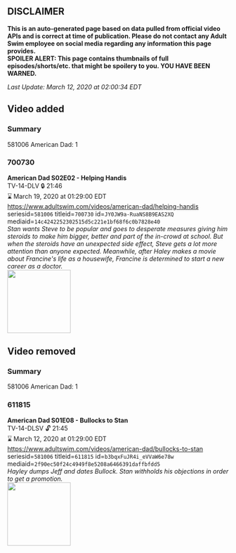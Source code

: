 ## DISCLAIMER
**This is an auto-generated page based on data pulled from official video APIs and is correct at time of publication. Please do not contact any Adult Swim employee on social media regarding any information this page provides.**  
**SPOILER ALERT: This page contains thumbnails of full episodes/shorts/etc. that might be spoilery to you. YOU HAVE BEEN WARNED.**  

_Last Update: March 12, 2020 at 02:00:34 EDT_
## Video added
### Summary
581006 American Dad: 1  
### 700730
**American Dad S02E02 - Helping Handis**  
TV-14-DLV 🔒 21:46  
⌛ March 19, 2020 at 01:29:00 EDT  
https://www.adultswim.com/videos/american-dad/helping-handis  
seriesid=`581006` titleid=`700730` id=`JY0JW9a-RuaNS8B9EAS2XQ` mediaid=`14c4242252302515d5c221e1bf68f6c0b7828e40`  
_Stan wants Steve to be popular and goes to desperate measures giving him steroids to make him bigger, better and part of the in-crowd at school. But when the steroids have an unexpected side effect, Steve gets a lot more attention than anyone expected. Meanwhile, after Haley makes a movie about Francine's life as a housewife, Francine is determined to start a new career as a doctor._  
<a href="https://i.cdn.turner.com/adultswim/big/image-upload/thumbnails/thumb-2_image-15199187806734.jpg"><img src="https://i.cdn.turner.com/adultswim/big/image-upload/thumbnails/thumb-2_image-15199187806734.jpg" height="144px" /></a>
## Video removed
### Summary
581006 American Dad: 1  
### 611815
**American Dad S01E08 - Bullocks to Stan**  
TV-14-DLSV 🔓 21:45  
⌛ March 12, 2020 at 01:29:00 EDT  
https://www.adultswim.com/videos/american-dad/bullocks-to-stan  
seriesid=`581006` titleid=`611815` id=`b3bqxFuJR4i_eVVaW6e78w` mediaid=`2f90ec50f24c4949f8e5208a6466391daffbfdd5`  
_Hayley dumps Jeff and dates Bullock. Stan withholds his objections in order to get a promotion._  
<a href="https://i.cdn.turner.com/adultswim/big/image-upload/thumbnails/thumb-2_image-15199185689033.jpg"><img src="https://i.cdn.turner.com/adultswim/big/image-upload/thumbnails/thumb-2_image-15199185689033.jpg" height="144px" /></a>
